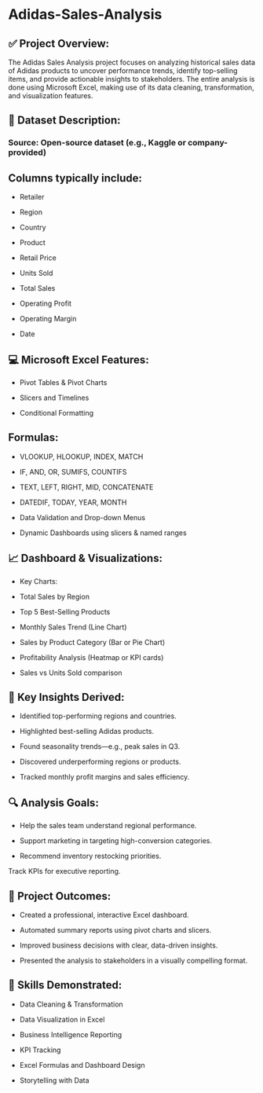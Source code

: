 # Adidas-Sales-Analysis
## ✅ Project Overview:
The Adidas Sales Analysis project focuses on analyzing historical sales data of Adidas products to uncover performance trends, identify top-selling items, and provide actionable insights to stakeholders. The entire analysis is done using Microsoft Excel, making use of its data cleaning, transformation, and visualization features.

## 🧾 Dataset Description:
### Source: Open-source dataset (e.g., Kaggle or company-provided)

## Columns typically include:

- Retailer

- Region

- Country

- Product

- Retail Price

- Units Sold

- Total Sales

- Operating Profit

- Operating Margin

- Date


## 💻 Microsoft Excel Features:

- Pivot Tables & Pivot Charts

- Slicers and Timelines

- Conditional Formatting

## Formulas:

- VLOOKUP, HLOOKUP, INDEX, MATCH

- IF, AND, OR, SUMIFS, COUNTIFS

- TEXT, LEFT, RIGHT, MID, CONCATENATE

- DATEDIF, TODAY, YEAR, MONTH

- Data Validation and Drop-down Menus

- Dynamic Dashboards using slicers & named ranges

## 📈 Dashboard & Visualizations:
- Key Charts:
  
- Total Sales by Region

- Top 5 Best-Selling Products

- Monthly Sales Trend (Line Chart)

- Sales by Product Category (Bar or Pie Chart)

- Profitability Analysis (Heatmap or KPI cards)

- Sales vs Units Sold comparison


## 🎯 Key Insights Derived:

- Identified top-performing regions and countries.

- Highlighted best-selling Adidas products.

- Found seasonality trends—e.g., peak sales in Q3.

- Discovered underperforming regions or products.

- Tracked monthly profit margins and sales efficiency.

## 🔍 Analysis Goals:

- Help the sales team understand regional performance.

- Support marketing in targeting high-conversion categories.

- Recommend inventory restocking priorities.

Track KPIs for executive reporting.

## 📌 Project Outcomes:

- Created a professional, interactive Excel dashboard.

- Automated summary reports using pivot charts and slicers.

- Improved business decisions with clear, data-driven insights.

- Presented the analysis to stakeholders in a visually compelling format.

## 🧠 Skills Demonstrated:

- Data Cleaning & Transformation

- Data Visualization in Excel

- Business Intelligence Reporting

- KPI Tracking

- Excel Formulas and Dashboard Design

- Storytelling with Data
